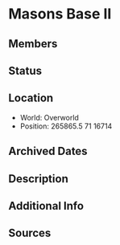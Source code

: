 # Masons Base II

## Members

## Status

## Location
- World: Overworld
- Position: 265865.5 71 16714

## Archived Dates

## Description

## Additional Info

## Sources

